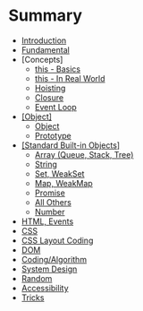 # Summary

* [Introduction](README.md)
* [Fundamental](basics.md)
* [Concepts]
    * [this - Basics](this.md)
    * [this - In Real World](this---in-real-word.md)
    * [Hoisting](hoisting.md)
    * [Closure](closue.md)
    * [Event Loop](event-loop.md)
* [\[Object\]](object.md)
    * [Object](object.md)
    * [Prototype](prototype.md)
* [\[Standard Built-in Objects\]](standard-built-in-objects.md)
    * [Array \(Queue, Stack, Tree\)](array.md)
    * [String](string.md)
    * [Set, WeakSet](set.md)
    * [Map, WeakMap](map--set.md)
    * [Promise](promise.md)
    * [All Others](write-your-own.md)
    * [Number](number.md)
* [HTML, Events](html.md)
* [CSS](css.md)
* [CSS Layout Coding](css-layout-coding.md)
* [DOM](dom-api.md)
* [Coding\/Algorithm](javascript-coding.md)
* [System Design](system-design.md)
* [Random](random.md)
* [Accessibility](accessibility.md)
* [Tricks](tricks-to-show-off.md)

